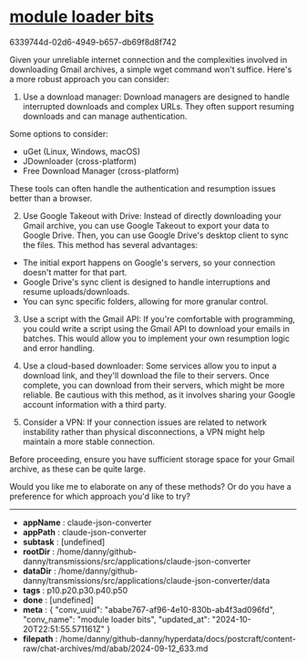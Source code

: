 # [module loader bits](https://claude.ai/chat/ababe767-af96-4e10-830b-ab4f3ad096fd)

6339744d-02d6-4949-b657-db69f8d8f742

 Given your unreliable internet connection and the complexities involved in downloading Gmail archives, a simple wget command won't suffice. Here's a more robust approach you can consider:

1. Use a download manager: 
Download managers are designed to handle interrupted downloads and complex URLs. They often support resuming downloads and can manage authentication.

Some options to consider:

- uGet (Linux, Windows, macOS)
- JDownloader (cross-platform)
- Free Download Manager (cross-platform)

These tools can often handle the authentication and resumption issues better than a browser.

2. Use Google Takeout with Drive:
Instead of directly downloading your Gmail archive, you can use Google Takeout to export your data to Google Drive. Then, you can use Google Drive's desktop client to sync the files. This method has several advantages:

- The initial export happens on Google's servers, so your connection doesn't matter for that part.
- Google Drive's sync client is designed to handle interruptions and resume uploads/downloads.
- You can sync specific folders, allowing for more granular control.

3. Use a script with the Gmail API:
If you're comfortable with programming, you could write a script using the Gmail API to download your emails in batches. This would allow you to implement your own resumption logic and error handling.

4. Use a cloud-based downloader:
Some services allow you to input a download link, and they'll download the file to their servers. Once complete, you can download from their servers, which might be more reliable. Be cautious with this method, as it involves sharing your Google account information with a third party.

5. Consider a VPN:
If your connection issues are related to network instability rather than physical disconnections, a VPN might help maintain a more stable connection.

Before proceeding, ensure you have sufficient storage space for your Gmail archive, as these can be quite large.

Would you like me to elaborate on any of these methods? Or do you have a preference for which approach you'd like to try?

---

* **appName** : claude-json-converter
* **appPath** : claude-json-converter
* **subtask** : [undefined]
* **rootDir** : /home/danny/github-danny/transmissions/src/applications/claude-json-converter
* **dataDir** : /home/danny/github-danny/transmissions/src/applications/claude-json-converter/data
* **tags** : p10.p20.p30.p40.p50
* **done** : [undefined]
* **meta** : {
  "conv_uuid": "ababe767-af96-4e10-830b-ab4f3ad096fd",
  "conv_name": "module loader bits",
  "updated_at": "2024-10-20T22:51:55.571161Z"
}
* **filepath** : /home/danny/github-danny/hyperdata/docs/postcraft/content-raw/chat-archives/md/abab/2024-09-12_633.md